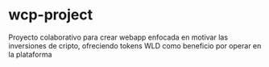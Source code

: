 # wcp-project
Proyecto colaborativo para crear webapp enfocada en motivar las inversiones de cripto, ofreciendo tokens WLD como beneficio por operar en la plataforma
